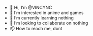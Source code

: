 - 👋 Hi, I’m @VINCYNC
- 👀 I’m interested in anime and games
- 🌱 I’m currently learning nothing
- 💞️ I’m looking to collaborate on nothing
- 📫 How to reach me, dont
